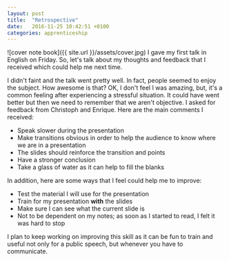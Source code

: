 ```yaml
---
layout: post
title:  "Retrospective"
date:   2016-11-25 10:42:51 +0100
categories: apprenticeship
---
```

![cover note book]({{ site.url }}/assets/cover.jpg)
I gave my first talk in English on Friday. So, let's talk about my thoughts and
feedback that I received which could help me next time.

I didn't faint and the talk went pretty well. In fact, people seemed to enjoy
the subject. How awesome is that? OK, I don't feel I was amazing, but, it's a
common feeling after experiencing a stressful situation. It could have went
better but then we need to remember that we aren't objective.  I asked for
feedback from Christoph and Enrique. Here are the main comments I received:

- Speak slower during the presentation
- Make transitions obvious in order to help the audience to know where we are in a presentation
- The slides should reinforce the transition and points
- Have a stronger conclusion
- Take a glass of water as it can help to fill the blanks

In addition, here are some ways that I feel could help me to improve:

- Test the material I will use for the presentation
- Train for my presentation **with** the slides
- Make sure I can see what the current slide is
- Not to be dependent on my notes; as soon as I started to read, I felt it was hard to stop

I plan to keep working on improving this skill as it can be fun to train and
useful not only for a public speech, but whenever you have to communicate.
